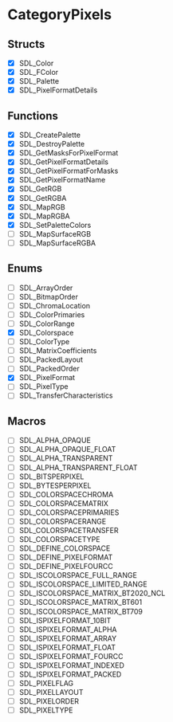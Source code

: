 # CategoryPixels

## Structs

- [x] SDL_Color
- [x] SDL_FColor
- [x] SDL_Palette
- [x] SDL_PixelFormatDetails

## Functions

- [x] SDL_CreatePalette
- [x] SDL_DestroyPalette
- [x] SDL_GetMasksForPixelFormat
- [x] SDL_GetPixelFormatDetails
- [x] SDL_GetPixelFormatForMasks
- [x] SDL_GetPixelFormatName
- [x] SDL_GetRGB
- [x] SDL_GetRGBA
- [x] SDL_MapRGB
- [x] SDL_MapRGBA
- [x] SDL_SetPaletteColors
- [ ] SDL_MapSurfaceRGB
- [ ] SDL_MapSurfaceRGBA

## Enums

- [ ] SDL_ArrayOrder
- [ ] SDL_BitmapOrder
- [ ] SDL_ChromaLocation
- [ ] SDL_ColorPrimaries
- [ ] SDL_ColorRange
- [x] SDL_Colorspace
- [ ] SDL_ColorType
- [ ] SDL_MatrixCoefficients
- [ ] SDL_PackedLayout
- [ ] SDL_PackedOrder
- [x] SDL_PixelFormat
- [ ] SDL_PixelType
- [ ] SDL_TransferCharacteristics

## Macros

- [ ] SDL_ALPHA_OPAQUE
- [ ] SDL_ALPHA_OPAQUE_FLOAT
- [ ] SDL_ALPHA_TRANSPARENT
- [ ] SDL_ALPHA_TRANSPARENT_FLOAT
- [ ] SDL_BITSPERPIXEL
- [ ] SDL_BYTESPERPIXEL
- [ ] SDL_COLORSPACECHROMA
- [ ] SDL_COLORSPACEMATRIX
- [ ] SDL_COLORSPACEPRIMARIES
- [ ] SDL_COLORSPACERANGE
- [ ] SDL_COLORSPACETRANSFER
- [ ] SDL_COLORSPACETYPE
- [ ] SDL_DEFINE_COLORSPACE
- [ ] SDL_DEFINE_PIXELFORMAT
- [ ] SDL_DEFINE_PIXELFOURCC
- [ ] SDL_ISCOLORSPACE_FULL_RANGE
- [ ] SDL_ISCOLORSPACE_LIMITED_RANGE
- [ ] SDL_ISCOLORSPACE_MATRIX_BT2020_NCL
- [ ] SDL_ISCOLORSPACE_MATRIX_BT601
- [ ] SDL_ISCOLORSPACE_MATRIX_BT709
- [ ] SDL_ISPIXELFORMAT_10BIT
- [ ] SDL_ISPIXELFORMAT_ALPHA
- [ ] SDL_ISPIXELFORMAT_ARRAY
- [ ] SDL_ISPIXELFORMAT_FLOAT
- [ ] SDL_ISPIXELFORMAT_FOURCC
- [ ] SDL_ISPIXELFORMAT_INDEXED
- [ ] SDL_ISPIXELFORMAT_PACKED
- [ ] SDL_PIXELFLAG
- [ ] SDL_PIXELLAYOUT
- [ ] SDL_PIXELORDER
- [ ] SDL_PIXELTYPE
